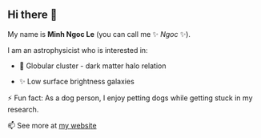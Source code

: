 ## Hi there 👋

My name is **Minh Ngoc Le** (you can call me ✨ _Ngoc_ ✨).

I am an astrophysicist who is interested in:

- 🔭 Globular cluster - dark matter halo relation
  
-  ✨ Low surface brightness galaxies

  ⚡ Fun fact: As a dog person, I enjoy petting dogs while getting stuck in my research.

 📫  See more at <a href="https://le-mn.github.io/" target="_blank"> my website </a>

